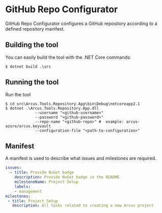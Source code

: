 # GitHub Repo Configurator
GitHub Repo Configurator configures a GitHub repository according to a defined repository manifest.

## Building the tool
You can easily build the tool with the .NET Core commands:
```shell
$ dotnet build .\src
```

## Running the tool
Run the tool
```shell
$ cd src\Arcus.Tools.Repository.App\bin\Debug\netcoreapp2.1
$ dotnet .\Arcus.Tools.Repository.App.dll
             --username "<github-username>"
             --password "<github-password>"
             --repo-name "<github-repo>" #  example: arcus-azure/arcus.keyvault
             --configuration-file "<path-to-configuration>"
```

## Manifest
A manifest is used to describe what issues and milestones are required.

```yaml
issues:
  - title: Provide NuGet badge
    description: Provide NuGet badge in the README
    milestoneName: Project Setup
    labels:
    - management
milestones:
 - title: Project Setup
   description: All tasks related to creating a new Arcus project
```
